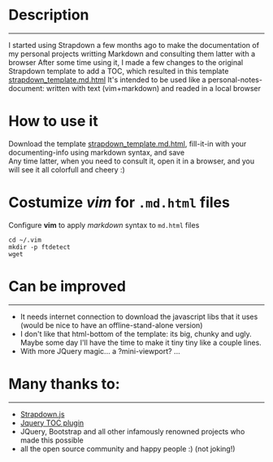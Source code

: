 # Description 
------------
I started using Strapdown a few months ago to make the documentation of my personal projects writting Markdown and consulting them latter with a browser
After some time using it, I made a few changes to the original Strapdown template to add a TOC, which resulted in this template [strapdown_template.md.html]
It's intended to be used like a personal-notes-document:  written with text (vim+markdown) and readed in a local browser


# How to use it
Download the template [strapdown_template.md.html],  fill-it-in with your documenting-info using markdown syntax, and save  
Any time latter, when you need to consult it, open it in a browser, and you will see it all colorfull and cheery :)  

# Costumize *vim* for `.md.html` files
Configure **vim** to apply *markdown* syntax to `md.html` files 
```
cd ~/.vim
mkdir -p ftdetect
wget 
```

# Can be improved
------------
  + It needs internet connection to download the javascript libs that it uses (would be nice to have an offline-stand-alone version)
  + I don't like that html-bottom of the template: its big, chunky and ugly. Maybe some day I'll have the time to make it tiny tiny like a couple lines.
  + With more JQuery magic...  a ?mini-viewport? ... 


# Many thanks to:
-----------
  + [Strapdown.js](http://strapdownjs.com/)
  + [Jquery TOC plugin](http://projects.jga.me/toc/#toc0)
  + JQuery, Bootstrap and all other infamously renowned projects who made this possible
  + all the open source community and happy people :)  (not joking!)



[strapdown_template.md.html]:https://github.com/zipizap/strapdown_template/raw/master/strapdown_template.md.html 
